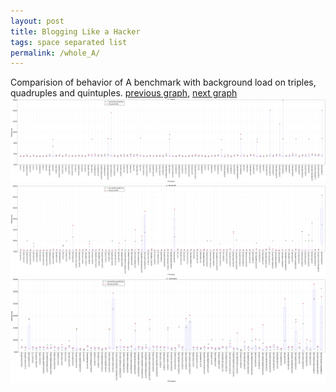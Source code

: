 ```yaml
---
layout: post
title: Blogging Like a Hacker
tags: space separated list
permalink: /whole_A/
---
```


Comparision of behavior of A benchmark with background load on triples, quadruples and quintuples.
[previous graph](./whole_AVL/), [next graph](./whole_CYPHERD/)
<img src="./images/triple/A_box.png" alt="graph figure"><img src="./images/quadruple/A_box.png" alt="graph figure"><img src="./images/quintuple/A_box.png" alt="graph figure">
